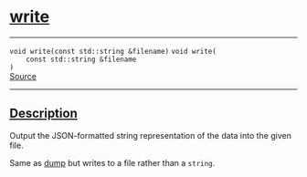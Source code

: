 
<h1 id="write">
 <a href="#/api/json/write" class="anchor">
   <span>write</span>
  </a>
</h1>

<div class="signature">

<hr>

  <div class="definition-container">
    <div class="definition">
      <code class="desktop-only"><span class="token keyword">void</span> write(<span class="token keyword">const</span> <span class="token keyword">std::string</span> &amp;filename)</code>
      <code class="mobile-only"><span class="token keyword">void</span> write(
    <span class="token keyword">const</span> <span class="token keyword">std::string</span> &amp;filename
)</code>
      <div class="flex-spacing"></div>
      <a href="https://github.com/libocca/occa/blob/7d02eac1/include/occa/types/json.hpp#L413" target="_blank">Source</a>
    </div>
    
  </div>

  <hr>
</div>


<h2 id="description">
 <a href="#/api/json/write?id=description" class="anchor">
   <span>Description</span>
  </a>
</h2>

Output the JSON-formatted string representation of the data into the given file.

Same as [dump](/api/json/dump) but writes to a file rather than a `string`.
